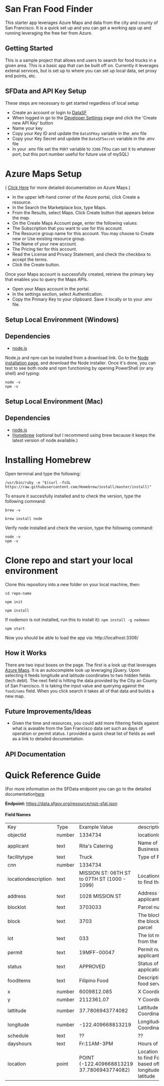 <h1>San Fran Food Finder</h1>
This starter app leverages Azure Maps and data from the city and county of San Francisco. It is a quick set up and you can get a working app up and running leveraging the free tier from Azure. 

## Getting Started 
This is a sample project that allows end users to search for food trucks in a given area. This is a basic app that can be built off on. Currently it leverages extenal services, but is set up to where you can set up local data, set proxy end points, etc.

## SFData and API Key Setup
These steps are necessary to get started regardless of local setup

- Create an account or login to [DataSF](https://data.sfgov.org/login)
- When logged in go to the <a href="https://data.sfgov.org/profile/edit/developer_settings" target="_blank">Developer Settings</a> page and click the 'Create new API Key' button
- Name your key
- Copy your Key ID and update the `DataSFKey` variable in the .env file
- Copy your Key Secret and update the `DataSFSecret` variable in the .env file
- In your .env file set the `PORT` variable to `3306` (You can set it to whatever port, but this port number useful for future use of mySQL)

# Azure Maps Setup
( [Click Here](https://docs.microsoft.com/en-us/azure/azure-maps/) for more detailed documentation on Azure Maps.)
- In the upper left-hand corner of the Azure portal, click Create a resource.
- In the Search the Marketplace box, type Maps.
- From the Results, select Maps. Click Create button that appears below the map.
- On the Create Maps Account page, enter the following values:
- The Subscription that you want to use for this account.
- The Resource group name for this account. You may choose to Create new or Use existing resource group.
- The Name of your new account.
- The Pricing tier for this account.
- Read the License and Privacy Statement, and check the checkbox to accept the terms.
- Click the Create button.

Once your Maps account is successfully created, retrieve the primary key that enables you to query the Maps APIs.

- Open your Maps account in the portal.
- In the settings section, select Authentication.
- Copy the Primary Key to your clipboard. Save it locally or to your .env file.



## Setup Local Environment (Windows)
## Dependencies
- [node.js](https://nodejs.org)

Node.js and npm can be installed from a download link. Go to the <a href="https://nodejs.org/en/download/" target="_blank">Node installation page</a>, and download the Node installer.
Once it's done, you can test to see both node and npm functioning by opening PowerShell (or any shell) and typing:
```
node -v
npm -v
```

## Setup Local Environment (Mac)
## Dependencies

- [node.js](https://nodejs.org)
- [Homebrew](https://brew.sh) (optional but I recommend using brew because it keeps the latest version of node available.)

# Installing Homebrew
Open terminal and type the following:

```
/usr/bin/ruby -e "$(curl -fsSL https://raw.githubusercontent.com/Homebrew/install/master/install)"
```
To ensure it succesfully installed and to check the version, type the following command:
```
brew -v
```
```
brew install node
```
Verify node installed and check the version, type the following command:
```
node -v
npm -v
```
# Clone repo and start your local environment 
Clone this repository into a new folder on your local machine, then:

```
cd repo-name

npm init

npm install
```

If nodemon is not installed, run this to install it): `npm install -g nodemon`

```
npm start
```

Now you should be able to load the app via:
http://localhost:3306/

## How it Works
There are two input boxes on the page. The first is a look up that leverages [Azure Maps](https://atlas.microsoft.com/). It is an autocomplete look up leveraging jQuery. Upon selecting it feeds longitude and latitude coordinates to two hidden fields (tech debt). The next field is hitting the data provided by the City an County of San Francisco. It is taking the input value and querying against the `fooditems` field. When you click search it takes all of that data and builds a new map.

## Future Improvements/Ideas
- Given the time and resources, you could add more filtering fields agaisnt what is avaiable from the San Francisco data set such as days of operation or permit status. I provided a quick cheat list of fields as well as a link to detailed documentation. 


## API Documentation 

# Quick Reference Guide
(For more information on the SFData endpoint you can go to the detailed documentation<a target="_blank" href="https://dev.socrata.com/foundry/data.sfgov.org/rqzj-sfat">here</a></br>

<b>Endpoint: </b> https://data.sfgov.org/resource/rqzj-sfat.json
<h4>Field Names</h4>
<table style="width: 100%;">
<tbody>
  <tr>
    <td>Key</td>
    <td>Type</td>
    <td>Example Value</td>
    <td>description</td>
  </tr>
  <tr>
    <td>objectid</td>
    <td>number</td>
    <td>1334734</td>
    <td>locationId</td>
  </tr>
  <tr>
    <td>applicant</td>
    <td>text</td>
    <td>Rita's Catering</td>
    <td>Name of Business/Applicant</td>
  </tr>
  <tr>
    <td>facilitytype</td>
    <td>text</td>
    <td>Truck</td>
    <td>Type of Facility</td>
  </tr>
  <tr>
    <td>cnn</td>
    <td>number</td>
    <td>1334734</td>
    <td></td>
  </tr>
  <tr>
    <td>locationdescription</td>
    <td>text</td>
    <td>MISSION ST: 06TH ST to 07TH ST (1000 - 1099)</td>
    <td>Location(s) where to find the truck</td>
  </tr>
  <tr>
    <td>address</td>
    <td>text</td>
    <td>1028 MISSION ST</td>
    <td>Address for applicant</td>
  </tr>
  <tr>
    <td>blocklot</td>
    <td>text</td>
    <td>3703033</td>
    <td>Parcel number</td>
  </tr>
  <tr>
    <td>block</td>
    <td>text</td>
    <td>3703</td>
    <td>The block value of the block lot or parcel</td>
  </tr>
  <tr>
    <td>lot</td>
    <td>text</td>
    <td>033</td>
    <td>The lot number from the blocklot</td>
  </tr>
  <tr>
    <td>permit</td>
    <td>text</td>
    <td>19MFF-00047</td>
    <td>Permit number of applicant</td>
  </tr>
  <tr>
    <td>status</td>
    <td>text</td>
    <td>APPROVED</td>
    <td>Status of application</td>
  </tr>
  
  <tr>
    <td>fooditems</td>
    <td>text</td>
    <td>Filipino Food</td>
    <td>Description of food served</td>
  </tr>
  <tr>
    <td>x</td>
    <td>number</td>
    <td>6009812.085</td>
    <td>X Coordinate</td>
  </tr>
  <tr>
    <td>y</td>
    <td>number</td>
    <td>2112361.07</td>
    <td>Y Coordinate</td>
  </tr>
  <tr>
    <td>lattitude</td>
    <td>number</td>
    <td>37.7806943774082</td>
    <td>Lattitude Coordinate</td>
  </tr>
  <tr>
    <td>longitude</td>
    <td>number</td>
    <td>-122.409668813219</td>
    <td>Longitude Coordinate</td>
  </tr>
  <tr>
    <td>schedule</td>
    <td>text</td>
    <td>??</td>
    <td>??</td>
  </tr>
  <tr>
    <td>dayshours</td>
    <td>text</td>
    <td>Fr:11AM-3PM</td>
    <td>Hours of Operation</td>
  </tr>


  <tr>
    <td>location</td>
    <td>point</td>
    <td>POINT (-122.409668813219 37.7806943774082)</td>
    <td>Location variable to find Food Truck based off longitude and latitude</td>
  </tr>
</tbody>
</table>
